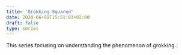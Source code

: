```yaml
---
title: 'Grokking Squared'
date: 2024-06-08T15:51:03+02:00
draft: false
type: series
---
```


This series focusing on understanding the phenomenon of grokking.
